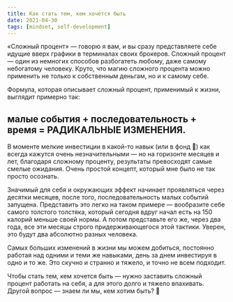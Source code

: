 ```yaml
---
title: Как стать тем, кем хочется быть
date: 2021-04-30
tags: [mindset, self-development]
---
```


«Сложный процент» — говорю я вам, и вы сразу представляете себе идущие вверх графики в терминалах своих брокеров. Сложный процент — один из немногих способов разбогатеть любому, даже самому небогатому человеку. Круто, что магию сложного процента можно применить не только к собственным деньгам, но и к самому себе.

Формула, которая описывает сложный процент, применимый к жизни, выглядит примерно так:

## малые события + последовательность + время = РАДИКАЛЬНЫЕ ИЗМЕНЕНИЯ. 

В моменте мелкие инвестиции в какой-то навык (или в фонд 🙂) как всегда кажутся очень незначительными — но на горизонте месяцев и лет, благодаря сложному проценту, результаты превосходят самые смелые ожидания. Очень простой концепт, который мне было не так просто осознать.

Значимый для себя и окружающих эффект начинает проявляться через десятки месяцев, после того, последовательность малых событий запущена. Представить это легко на таком примере — вообразите себе самого толстого толстяка, который сегодня вдруг начал есть на 150 калорий меньше своей нормы. А потом представьте его же, через два года, все эти месяцы строго придерживающегося этой тактики. Уверен, это будут два абсолютно разных человека. 

Самых больших изменений в жизни мы можем добиться, постоянно работая над одними и теми же навыками, день за днем инвестируя в одно и то же. Это скучно и странно и тяжело, и точно не всем подходит.

Чтобы стать тем, кем хочется быть — нужно заставить сложный процент работать на себя, а для этого долго и тяжело впахивать. Другой вопрос — знаем ли мы, кем хотим быть? 🙂
